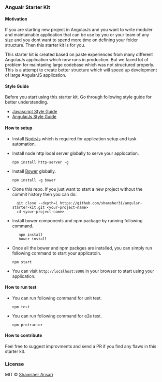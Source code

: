 ### Angualr Starter Kit

#### Motivation
If you are starting new project in AngularJs and you want to write moduler and maintainable application that can be use by
you or your team of any size and you dont want to spend more time on defining your folder structure. Then this starter kit
is for you.

This starter kit is created based on paste experiences from many different AngularJs application which now runs in production.
But we faced lot of problem for maintaning large codebase which was not structured properly. This is a attempt to create better
structure which will speed up development of large AngularJS application.

#### Style Guide
Before you start using this starter kit, Go through following style guide for better understanding.
* [Javascript Style Guide](https://github.com/airbnb/javascript)
* [AngularJs Style Guide](https://github.com/johnpapa/angular-styleguide)

#### How to setup

* Install [NodeJs](http://nodejs.org/) which is required for application setup and task automation.

* Install node http local server globally to serve your applocation.

   ``` npm install http-server -g ```

* Install [Bower](http://bower.io/) globally.

    ``` npm install -g bower ```

* Clone this repo. If you just want to start a new project without the commit history then you can do:

   ``` 
     git clone --depth=1 https://github.com/shamsher31/angular-starter-kit.git <your-project-name> 
     cd <your-project-name>  
   ```

* Install bower components and npm package by running following command.

   ``` 
      npm install 
      bower install
   ```

* Once all the bower and npm packges are installed, you can simply run following command to start your applicatoin.

   ``` npm start ```
   
* You can visit ``` http://localhost:8000 ``` in your browser to start using your application.

#### How to run test

* You can run following command for unit test.

   ``` npm test ```
   
* You can run following command for e2e test.
  
   ``` npm protractor ```
   
#### How to contribute

Feel free to suggest improvments and send a PR if you find any flaws in this starter kit.

### License
MIT © [Shamsher Ansari](https://github.com/shamsher)

